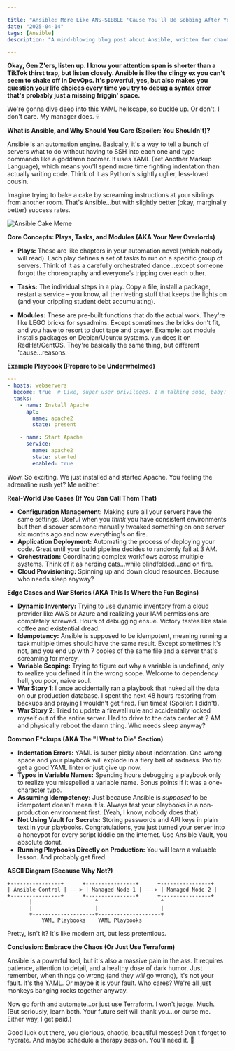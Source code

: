 ```yaml
---

title: "Ansible: More Like ANS-SIBBLE 'Cause You'll Be Sobbing After Your 3rd Playbook"
date: "2025-04-14"
tags: [Ansible]
description: "A mind-blowing blog post about Ansible, written for chaotic Gen Z engineers who probably started coding yesterday."

---
```


**Okay, Gen Z'ers, listen up. I know your attention span is shorter than a TikTok thirst trap, but listen closely. Ansible is like the clingy ex you can't seem to shake off in DevOps. It's powerful, yes, but also makes you question your life choices every time you try to debug a syntax error that's probably just a missing friggin' space.**

We're gonna dive deep into this YAML hellscape, so buckle up. Or don't. I don't care. My manager does. 💀

**What is Ansible, and Why Should You Care (Spoiler: You Shouldn't)?**

Ansible is an automation engine. Basically, it's a way to tell a bunch of servers what to do without having to SSH into each one and type commands like a goddamn boomer. It uses YAML (Yet Another Markup Language), which means you'll spend more time fighting indentation than actually writing code. Think of it as Python's slightly uglier, less-loved cousin.

Imagine trying to bake a cake by screaming instructions at your siblings from another room. That's Ansible...but with slightly better (okay, marginally better) success rates.

![Ansible Cake Meme](https://i.imgflip.com/5774a2.jpg)

**Core Concepts: Plays, Tasks, and Modules (AKA Your New Overlords)**

*   **Plays:** These are like chapters in your automation novel (which nobody will read). Each play defines a set of tasks to run on a specific group of servers. Think of it as a carefully orchestrated dance…except someone forgot the choreography and everyone’s tripping over each other.

*   **Tasks:** The individual steps in a play. Copy a file, install a package, restart a service – you know, all the riveting stuff that keeps the lights on (and your crippling student debt accumulating).

*   **Modules:** These are pre-built functions that do the actual work. They're like LEGO bricks for sysadmins. Except sometimes the bricks don't fit, and you have to resort to duct tape and prayer.
    Example: `apt` module installs packages on Debian/Ubuntu systems. `yum` does it on RedHat/CentOS. They're basically the same thing, but different 'cause...reasons.

**Example Playbook (Prepare to be Underwhelmed)**

```yaml
---
- hosts: webservers
  become: true  # Like, super user privileges. I'm talking sudo, baby!
  tasks:
    - name: Install Apache
      apt:
        name: apache2
        state: present

    - name: Start Apache
      service:
        name: apache2
        state: started
        enabled: true
```

Wow. So exciting. We just installed and started Apache. You feeling the adrenaline rush yet? Me neither.

**Real-World Use Cases (If You Can Call Them That)**

*   **Configuration Management:** Making sure all your servers have the same settings. Useful when you *think* you have consistent environments but then discover someone manually tweaked something on one server six months ago and now everything's on fire.
*   **Application Deployment:** Automating the process of deploying your code. Great until your build pipeline decides to randomly fail at 3 AM.
*   **Orchestration:** Coordinating complex workflows across multiple systems. Think of it as herding cats...while blindfolded...and on fire.
*   **Cloud Provisioning:** Spinning up and down cloud resources. Because who needs sleep anyway?

**Edge Cases and War Stories (AKA This Is Where the Fun Begins)**

*   **Dynamic Inventory:**  Trying to use dynamic inventory from a cloud provider like AWS or Azure and realizing your IAM permissions are completely screwed. Hours of debugging ensue. Victory tastes like stale coffee and existential dread.
*   **Idempotency:** Ansible is supposed to be idempotent, meaning running a task multiple times should have the same result. Except sometimes it's not, and you end up with 7 copies of the same file and a server that's screaming for mercy.
*   **Variable Scoping:** Trying to figure out why a variable is undefined, only to realize you defined it in the wrong scope. Welcome to dependency hell, you poor, naive soul.
*   **War Story 1**: I once accidentally ran a playbook that nuked all the data on our production database.  I spent the next 48 hours restoring from backups and praying I wouldn't get fired. Fun times! (Spoiler: I didn't).
*   **War Story 2**:  Tried to update a firewall rule and accidentally locked myself out of the entire server.  Had to drive to the data center at 2 AM and physically reboot the damn thing.  Who needs sleep anyway?

**Common F*ckups (AKA The "I Want to Die" Section)**

*   **Indentation Errors:**  YAML is super picky about indentation. One wrong space and your playbook will explode in a fiery ball of sadness. Pro tip: get a good YAML linter or just give up now.
*   **Typos in Variable Names:** Spending hours debugging a playbook only to realize you misspelled a variable name. Bonus points if it was a one-character typo.
*   **Assuming Idempotency:**  Just because Ansible is *supposed* to be idempotent doesn't mean it *is*. Always test your playbooks in a non-production environment first. (Yeah, I know, nobody does that).
*   **Not Using Vault for Secrets:** Storing passwords and API keys in plain text in your playbooks. Congratulations, you just turned your server into a honeypot for every script kiddie on the internet. Use Ansible Vault, you absolute donut.
*   **Running Playbooks Directly on Production:** You will learn a valuable lesson. And probably get fired.

**ASCII Diagram (Because Why Not?)**

```
+----------------+      +----------------+      +----------------+
| Ansible Control | ---> | Managed Node 1 | ---> | Managed Node 2 |
+----------------+      +----------------+      +----------------+
       |                    ^                    ^
       |                    |                    |
       +--------------------+--------------------+
           YAML Playbooks    YAML Playbooks
```

Pretty, isn't it? It's like modern art, but less pretentious.

**Conclusion: Embrace the Chaos (Or Just Use Terraform)**

Ansible is a powerful tool, but it's also a massive pain in the ass. It requires patience, attention to detail, and a healthy dose of dark humor. Just remember, when things go wrong (and they *will* go wrong), it's not your fault. It's the YAML. Or maybe it is your fault. Who cares? We're all just monkeys banging rocks together anyway.

Now go forth and automate...or just use Terraform. I won't judge. Much.
(But seriously, learn both. Your future self will thank you...or curse me. Either way, I get paid.)

Good luck out there, you glorious, chaotic, beautiful messes! Don't forget to hydrate. And maybe schedule a therapy session. You'll need it. 🙏

